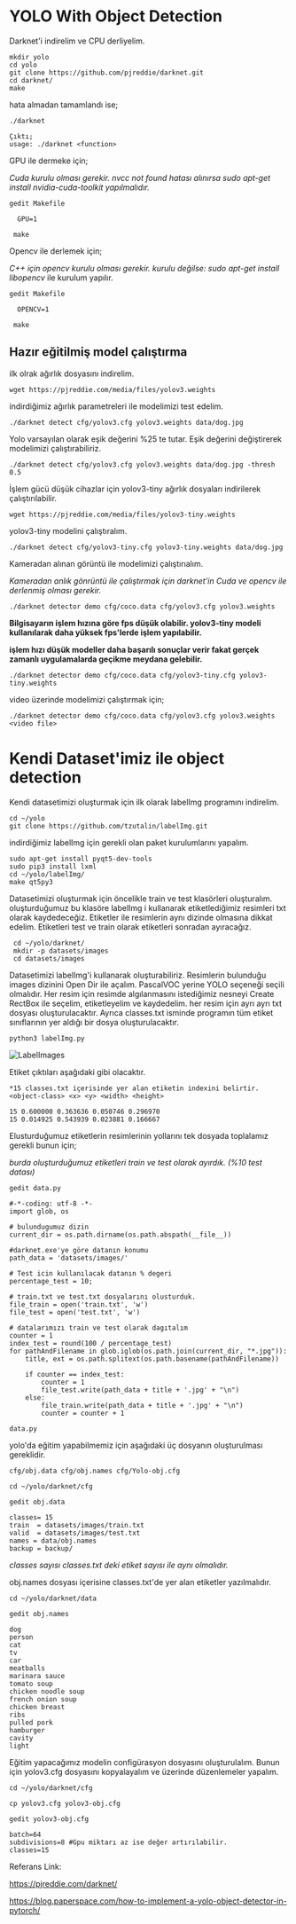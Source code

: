 # YOLO With Object Detection

Darknet'i indirelim ve CPU derliyelim.

    mkdir yolo
    cd yolo
    git clone https://github.com/pjreddie/darknet.git
    cd darknet/
    make

hata almadan tamamlandı ise;
  
    ./darknet
    
    Çıktı;
    usage: ./darknet <function>

GPU ile dermeke için;

*Cuda kurulu olması gerekir. nvcc not found hatası alınırsa sudo apt-get install nvidia-cuda-toolkit yapılmalıdır.*

    gedit Makefile 
    
      GPU=1
      
     make
     
Opencv ile derlemek için;

*C++ için opencv kurulu olması gerekir. kurulu değilse: sudo apt-get install libopencv* ile kurulum yapılır.

    gedit Makefile 
    
      OPENCV=1  
      
     make
    
## Hazır eğitilmiş model çalıştırma

ilk olrak ağırlık dosyasını indirelim.
   
    wget https://pjreddie.com/media/files/yolov3.weights
    
indirdiğimiz ağırlık parametreleri ile modelimizi test edelim.

    ./darknet detect cfg/yolov3.cfg yolov3.weights data/dog.jpg
    
Yolo varsayılan olarak eşik değerini %25 te tutar. Eşik değerini değiştirerek modelimizi çalıştırabiliriz.

    ./darknet detect cfg/yolov3.cfg yolov3.weights data/dog.jpg -thresh 0.5

İşlem gücü düşük cihazlar için yolov3-tiny ağırlık dosyaları indirilerek çalıştırılabilir.

    wget https://pjreddie.com/media/files/yolov3-tiny.weights

yolov3-tiny modelini çalıştıralım.

    ./darknet detect cfg/yolov3-tiny.cfg yolov3-tiny.weights data/dog.jpg

Kameradan alınan görüntü ile modelimizi çalıştırıalım.

*Kameradan anlık gönrüntü ile çalıştırmak için darknet'in Cuda ve opencv ile derlenmiş olması gerekir.*

    ./darknet detector demo cfg/coco.data cfg/yolov3.cfg yolov3.weights

**Bilgisayarın işlem hızına göre fps düşük olabilir. yolov3-tiny modeli kullanılarak daha yüksek fps'lerde işlem yapılabilir.**

**işlem hızı düşük modeller daha başarılı sonuçlar verir fakat gerçek zamanlı uygulamalarda geçikme meydana gelebilir.**

    ./darknet detector demo cfg/coco.data cfg/yolov3-tiny.cfg yolov3-tiny.weights

video üzerinde modelimizi çalıştırmak için;

    ./darknet detector demo cfg/coco.data cfg/yolov3.cfg yolov3.weights <video file>
   
# Kendi Dataset'imiz ile object detection

Kendi datasetimizi oluşturmak için ilk olarak labelImg programını indirelim.

    cd ~/yolo
    git clone https://github.com/tzutalin/labelImg.git
  
indirdiğimiz labelImg için gerekli olan paket kurulumlarını yapalım.

    sudo apt-get install pyqt5-dev-tools
    sudo pip3 install lxml
    cd ~/yolo/labelImg/
    make qt5py3

Datasetimizi oluşturmak için öncelikle train ve test klasörleri oluşturalım. oluşturduğumuz bu klasöre labelImg i kullanarak etiketlediğimiz resimleri txt olarak kaydedeceğiz. Etiketler ile resimlerin aynı dizinde olmasına dikkat edelim. Etiketleri test ve train olarak etiketleri sonradan ayıracağız.

     cd ~/yolo/darknet/
     mkdir -p datasets/images
     cd datasets/images
    
Datasetimizi labelImg'i kullanarak oluşturabiliriz. Resimlerin bulunduğu images dizinini Open Dir ile açalım. PascalVOC yerine YOLO seçeneği seçili olmalıdır. Her resim için resimde algılanmasını istediğimiz nesneyi Create RectBox ile seçelim, etiketleyelim ve kaydedelim. her resim için ayrı ayrı txt dosyası oluşturulacaktır. Ayrıca classes.txt isminde programın tüm etiket sınıflarının yer aldığı bir dosya oluşturulacaktır. 

    python3 labelImg.py

![LabelImages](https://github.com/raclab/RACLAB/blob/master/images/AI/labelimg_example.jpg)

Etiket çıktıları aşağıdaki gibi olacaktır.

    *15 classes.txt içerisinde yer alan etiketin indexini belirtir. 
    <object-class> <x> <y> <width> <height>
    
    15 0.600000 0.363636 0.050746 0.296970
    15 0.014925 0.543939 0.023881 0.166667

Elusturduğumuz etiketlerin resimlerinin yollarını tek dosyada toplalamız gerekli bunun için;

*burda oluşturduğumuz etiketleri train ve test olarak ayırdık. (%10 test datası)*

    gedit data.py

    #-*-coding: utf-8 -*-
    import glob, os

    # bulundugumuz dizin
    current_dir = os.path.dirname(os.path.abspath(__file__))

    #darknet.exe'ye göre datanın konumu
    path_data = 'datasets/images/'

    # Test icin kullanılacak datanın % degeri
    percentage_test = 10;

    # train.txt ve test.txt dosyalarını olusturduk.
    file_train = open('train.txt', 'w')  
    file_test = open('test.txt', 'w')

    # datalarımızı train ve test olarak dagıtalım
    counter = 1  
    index_test = round(100 / percentage_test)  
    for pathAndFilename in glob.iglob(os.path.join(current_dir, "*.jpg")):  
        title, ext = os.path.splitext(os.path.basename(pathAndFilename))

        if counter == index_test:
            counter = 1
            file_test.write(path_data + title + '.jpg' + "\n")
        else:
            file_train.write(path_data + title + '.jpg' + "\n")
            counter = counter + 1

    data.py

yolo'da eğitim yapabilmemiz için aşağıdaki üç dosyanın oluşturulması gereklidir.

`cfg/obj.data
cfg/obj.names
cfg/Yolo-obj.cfg`

    cd ~/yolo/darknet/cfg
    
    gedit obj.data
    
    classes= 15  
    train  = datasets/images/train.txt  
    valid  = datasets/images/test.txt  
    names = data/obj.names  
    backup = backup/ 

*classes sayısı classes.txt deki etiket sayısı ile aynı olmalıdır.*

obj.names dosyası içerisine classes.txt'de yer alan etiketler yazılmalıdır.

    cd ~/yolo/darknet/data
    
    gedit obj.names
    
    dog
    person
    cat
    tv
    car
    meatballs
    marinara sauce
    tomato soup
    chicken noodle soup
    french onion soup
    chicken breast
    ribs
    pulled pork
    hamburger
    cavity
    light

Eğitim yapacağımız modelin configürasyon dosyasını oluşturulalım. Bunun için yolov3.cfg dosyasını kopyalayalım ve üzerinde düzenlemeler yapalım.

    cd ~/yolo/darknet/cfg
    
    cp yolov3.cfg yolov3-obj.cfg

    gedit yolov3-obj.cfg 
    
    batch=64
    subdivisions=8 #Gpu miktarı az ise değer artırılabilir.
    classes=15
    
Referans Link:

https://pjreddie.com/darknet/

https://blog.paperspace.com/how-to-implement-a-yolo-object-detector-in-pytorch/
